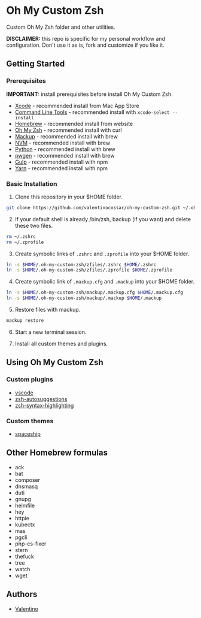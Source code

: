 # Oh My Custom Zsh

Custom Oh My Zsh folder and other utilities.

**DISCLAIMER:** this repo is specific for my personal workflow and configuration. Don't use it as is, fork and customize if you like it.

## Getting Started

### Prerequisites

**IMPORTANT:** install prerequisites before install Oh My Custom Zsh.

- [Xcode](https://developer.apple.com/xcode) - recommended install from Mac App Store
- [Command Line Tools](https://developer.apple.com/xcode/features) - recommended install with `xcode-select --install`
- [Homebrew](https://brew.sh/index_it.html) - recommended install from website
- [Oh My Zsh](https://github.com/robbyrussell/oh-my-zsh) - recommended install with curl
- [Mackup](https://github.com/lra/mackup) - recommended install with brew
- [NVM](https://github.com/creationix/nvm) - recommended install with brew
- [Python](https://www.python.org) - recommended install with brew
- [pwgen](https://sourceforge.net/projects/pwgen) - recommended install with brew
- [Gulp](http://gulpjs.com) - recommended install with npm
- [Yarn](https://yarnpkg.com) - recommended install with npm

### Basic Installation

1. Clone this repository in your \$HOME folder.

```sh
git clone https://github.com/valentinocossar/oh-my-custom-zsh.git ~/.oh-my-custom-zsh
```

2. If your default shell is already /bin/zsh, backup (if you want) and delete these two files.

```sh
rm ~/.zshrc
rm ~/.zprofile
```

3. Create symbolic links of `.zshrc` and `.zprofile` into your \$HOME folder.

```sh
ln -s $HOME/.oh-my-custom-zsh/zfiles/.zshrc $HOME/.zshrc
ln -s $HOME/.oh-my-custom-zsh/zfiles/.zprofile $HOME/.zprofile
```

4. Create symbolic link of `.mackup.cfg` and `.mackup` into your \$HOME folder.

```sh
ln -s $HOME/.oh-my-custom-zsh/mackup/.mackup.cfg $HOME/.mackup.cfg
ln -s $HOME/.oh-my-custom-zsh/mackup/.mackup $HOME/.mackup
```

5. Restore files with mackup.

```sh
mackup restore
```

6. Start a new terminal session.

7. Install all custom themes and plugins.

## Using Oh My Custom Zsh

### Custom plugins

- [vscode](https://github.com/valentinocossar/vscode)
- [zsh-autosuggestions](https://github.com/zsh-users/zsh-autosuggestions)
- [zsh-syntax-highlighting](https://github.com/zsh-users/zsh-syntax-highlighting)

### Custom themes

- [spaceship](https://github.com/denysdovhan/spaceship-zsh-theme)

## Other Homebrew formulas

- ack
- bat
- composer
- dnsmasq
- duti
- gnupg
- helmfile
- hey
- httpie
- kubectx
- mas
- pgcli
- php-cs-fixer
- stern
- thefuck
- tree
- watch
- wget

## Authors

- [Valentino](https://github.com/valentinocossar)
